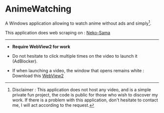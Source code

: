 # AnimeWatching

A Windows application allowing to watch anime without ads and simply[^Disclaimer].

This application does web scraping on : [Neko-Sama](https://neko-sama.fr/)

---
- **Require WebView2 for work**

- Do not hesitate to click multiple times on the video to launch it (AdBlocker).

- If when launching a video, the window that opens remains white : Download this [WebView2](https://developer.microsoft.com/fr-fr/microsoft-edge/webview2/) 

[^Disclaimer]: Disclaimer :
This application does not host any video,
and is a simple private fun project,
the code is public for those who wish to discover my work.
If there is a problem with this application, don't hesitate to contact me, I will act according to the request.
